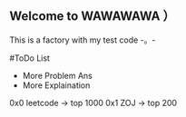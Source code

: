 ## Welcome to WAWAWAWA ）

This is a factory with my test code -。- 

#ToDo List
- More Problem Ans
- More Explaination

0x0 leetcode -> top 1000 
0x1 ZOJ -> top 200
 
